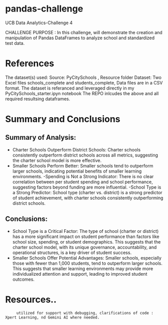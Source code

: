 # pandas-challenge
UCB Data Analytics-Challenge 4 

CHALLENGE PURPOSE : In this challenge, will demonstrate the creation and manipulation of Pandas DataFrames to analyze school and standardized test data.

# References
The dataset(s) used: 
Source: PyCitySchools , Resource folder
Dataset: Two Excel files schools_complete and students_complete, Data files are in a CSV format. 
         The dataset is referanced and leveraged directly in my PyCitySchools_starter.ipyn notebook
         The REPO inlcudes the above and all required resultsing dataframes. 
  # Summary and Conclusions
## Summary of Analysis:

 - Charter Schools Outperform District Schools: Charter schools consistently outperform district schools across all metrics, suggesting the charter school model is more effective.
 - Smaller Schools Perform Better: Smaller schools tend to outperform larger schools, indicating potential benefits of smaller learning environments.
 -Spending is Not a Strong Indicator: There is no clear correlation between per student spending and school performance, suggesting factors beyond funding are more influential.
 -School Type is a Strong Predictor: School type (charter vs. district) is a strong predictor of student achievement, with charter schools consistently outperforming district schools.

## Conclusions:

- School Type is a Critical Factor: The type of school (charter or district) has a more significant impact on student performance than factors like school size, spending, or student demographics. This suggests that the charter school model, with its unique governance, accountability, and operational structures, is a key driver of student success.
 - Smaller Schools Offer Potential Advantages: Smaller schools, especially those with fewer than 1,000 students, tend to outperform larger schools. This suggests that smaller learning environments may provide more individualized attention and support, leading to improved student outcomes.
# Resources.. 
         utilized for support with debugging, clarifications of code : Xpert Learning, nd Gemini AI where needed. 


